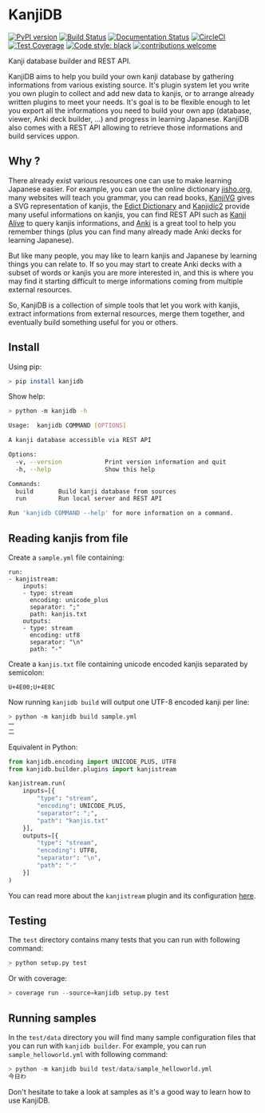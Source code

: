 # KanjiDB

[![PyPI version](https://badge.fury.io/py/kanjidb.svg)](https://badge.fury.io/py/kanjidb)
[![Build Status](https://travis-ci.org/Nauja/kanjidb.png?branch=master)](https://travis-ci.org/Nauja/kanjidb)
[![Documentation Status](https://readthedocs.org/projects/kanjidb/badge/?version=latest)](https://kanjidb.readthedocs.io/en/latest/?badge=latest)
[![CircleCI](https://circleci.com/gh/Nauja/kanjidb/tree/circleci-project-setup.svg?style=svg)](https://circleci.com/gh/Nauja/kanjidb/tree/circleci-project-setup)
[![Test Coverage](https://codeclimate.com/github/Nauja/kanjidb/badges/coverage.svg)](https://codeclimate.com/github/Nauja/kanjidb/coverage)
[![Code style: black](https://img.shields.io/badge/code%20style-black-000000.svg)](https://github.com/psf/black)
[![contributions welcome](https://img.shields.io/badge/contributions-welcome-brightgreen.svg?style=flat)](https://github.com/Nauja/kanjidb/issues)

Kanji database builder and REST API.

KanjiDB aims to help you build your own kanji database by gathering
informations from various existing source. It's plugin system let you
write you own plugin to collect and add new data to kanjis,
or to arrange already written plugins to meet your needs. It's goal
is to be flexible enough to let you export all the informations you
need to build your own app (database, viewer, Anki deck builder, ...) and
progress in learning Japanese. KanjiDB also comes with a REST API allowing to
retrieve those informations and build services uppon.

## Why ?

There already exist various resources one can use to make
learning Japanese easier. For example, you can use the online
dictionary [jisho.org](https://jisho.org/), many websites will teach
you grammar, you can read books, [KanjiVG](https://kanjivg.tagaini.net/) gives a
SVG representation of kanjis, the [Edict Dictionary](http://www.edrdg.org/jmdict/edict.html) and
[Kanjidic2](http://nihongo.monash.edu/kanjidic2/index.html) provide many useful informations on
kanjis, you can find REST API such as [Kanji Alive](https://www.programmableweb.com/api/kanji-alive-rest-api) to query kanjis informations, and [Anki](https://apps.ankiweb.net/) is a great tool to help you remember things (plus you can find
many already made Anki decks for learning Japanese).

But like many people, you may like to learn kanjis and Japanese by learning things you can relate to.
If so you may start to create Anki decks with a subset of words or kanjis you are more interested in, and
this is where you may find it starting difficult to merge informations coming from multiple external resources.

So, KanjiDB is a collection of simple tools that let you work with kanjis, extract informations from external resources,
merge them together, and eventually build something useful for you or others.

## Install

Using pip:

```bash
> pip install kanjidb
```

Show help:

```bash
> python -m kanjidb -h

Usage:  kanjidb COMMAND [OPTIONS]

A kanji database accessible via REST API

Options:
  -v, --version            Print version information and quit
  -h, --help               Show this help

Commands:
  build       Build kanji database from sources
  run         Run local server and REST API

Run 'kanjidb COMMAND --help' for more information on a command.

```

## Reading kanjis from file

Create a `sample.yml` file containing:

```
run:
- kanjistream:
    inputs:
    - type: stream
      encoding: unicode_plus
      separator: ";"
      path: kanjis.txt
    outputs:
    - type: stream
      encoding: utf8
      separator: "\n"
      path: "-"
```

Create a `kanjis.txt` file containing unicode encoded kanjis separated by semicolon:

```
U+4E00;U+4E8C
```

Now running `kanjidb build` will output one UTF-8 encoded kanji per line:

```bash
> python -m kanjidb build sample.yml
一
二
```

Equivalent in Python:

```python
from kanjidb.encoding import UNICODE_PLUS, UTF8
from kanjidb.builder.plugins import kanjistream

kanjistream.run(
    inputs=[{
        "type": "stream",
        "encoding": UNICODE_PLUS,
        "separator": ";",
        "path": "kanjis.txt"
    }],
    outputs=[{
        "type": "stream",
        "encoding": UTF8,
        "separator": "\n",
        "path": "-"
    }]
)
```

You can read more about the `kanjistream` plugin and its configuration [here](https://kanjidb.readthedocs.io/en/latest/plugins.html#kanjistream).

## Testing

The `test` directory contains many tests that you can run with following command:

```python
> python setup.py test
```

Or with coverage:

```python
> coverage run --source=kanjidb setup.py test
```

## Running samples

In the `test/data` directory you will find many sample configuration files that you can run with
`kanjidb builder`. For example, you can run `sample_helloworld.yml` with following command:

```python
> python -m kanjidb build test/data/sample_helloworld.yml
今日わ
```

Don't hesitate to take a look at samples as it's a good way to learn how to use KanjiDB.
